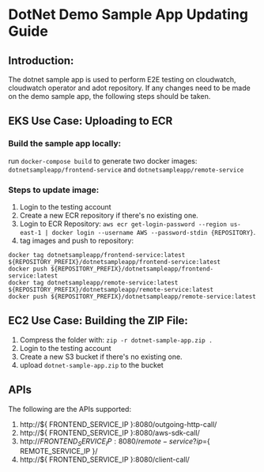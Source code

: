 # DotNet Demo Sample App Updating Guide

## Introduction:

The dotnet sample app is used to perform E2E testing on cloudwatch, cloudwatch operator and adot repository. If any changes need to be made on the demo sample app, the following steps should be taken.

## EKS Use Case: Uploading to ECR

### Build the sample app locally:
run `docker-compose build` to generate two docker images: `dotnetsampleapp/frontend-service` and `dotnetsampleapp/remote-service`

### Steps to update image:
1. Login to the testing account
2. Create a new ECR repository if there's no existing one.
3. Login to ECR Repository: `aws ecr get-login-password --region us-east-1 | docker login --username AWS --password-stdin {REPOSITORY}`.
4. tag images and push to repository:
```
docker tag dotnetsampleapp/frontend-service:latest ${REPOSITORY_PREFIX}/dotnetsampleapp/frontend-service:latest
docker push ${REPOSITORY_PREFIX}/dotnetsampleapp/frontend-service:latest
docker tag dotnetsampleapp/remote-service:latest ${REPOSITORY_PREFIX}/dotnetsampleapp/remote-service:latest
docker push ${REPOSITORY_PREFIX}/dotnetsampleapp/remote-service:latest
```


## EC2 Use Case: Building the ZIP File:
1. Compress the folder with: `zip -r dotnet-sample-app.zip .`
2. Login to the testing account
3. Create a new S3 bucket if there's no existing one.
4. upload `dotnet-sample-app.zip` to the bucket


## APIs
The following are the APIs supported:
1. http://${ FRONTEND_SERVICE_IP }:8080/outgoing-http-call/
2. http://${ FRONTEND_SERVICE_IP }:8080/aws-sdk-call/
3. http://${ FRONTEND_SERVICE_IP }:8080/remote-service?ip=${ REMOTE_SERVICE_IP }/
4. http://${ FRONTEND_SERVICE_IP }:8080/client-call/
